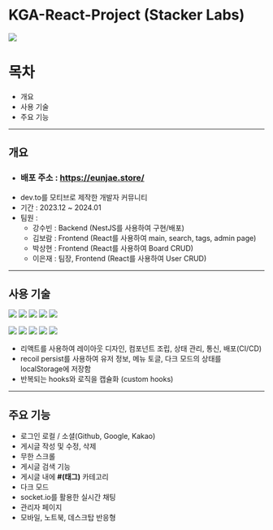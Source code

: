 # <a link="https://eunjae.store/">KGA-React-Project (Stacker Labs) </a>
<img src="https://github.com/Stacker-Labs/KGA-React-Project/assets/138093994/9e3c238d-9c39-4b8b-9f69-e002db7fa36c" />

# 목차
- 개요
- 사용 기술
- 주요 기능

---

## 개요
- ### 배포 주소 : https://eunjae.store/
- dev.to를 모티브로 제작한 개발자 커뮤니티
- 기간 : 2023.12 ~ 2024.01
- 팀원 :
  - 강수빈 : Backend (NestJS를 사용하여 구현/배포)
  - 김보람 : Frontend (React를 사용하여 main, search, tags, admin page)
  - 박상현 : Frontend (React를 사용하여 Board CRUD)
  - 이은재 : 팀장, Frontend (React를 사용하여 User CRUD)

---

## 사용 기술
<img src="https://img.shields.io/badge/React-20232A?style=for-the-badge&logo=react&logoColor=61DAFB" /> <img src="https://img.shields.io/badge/JavaScript-F7DF1E?style=for-the-badge&logo=JavaScript&logoColor=white"/> <img src="https://img.shields.io/badge/Tailwind_CSS-38B2AC?style=for-the-badge&logo=tailwind-css&logoColor=white"/> <img src="https://img.shields.io/badge/html5-%23E34F26.svg?style=for-the-badge&logo=html5&logoColor=white"/> <img src="https://img.shields.io/badge/css3-%231572B6.svg?style=for-the-badge&logo=css3&logoColor=white"/> 

<img src="https://img.shields.io/badge/nestjs-%23E0234E.svg?style=for-the-badge&logo=nestjs&logoColor=white"/> <img src="https://img.shields.io/badge/TypeScript-007ACC?style=for-the-badge&logo=typescript&logoColor=white"/> <img src="https://img.shields.io/badge/Socket.io-black?style=for-the-badge&logo=socket.io&badgeColor=010101"/> <img src="https://img.shields.io/badge/postgres-%23316192.svg?style=for-the-badge&logo=postgresql&logoColor=white"/> <img src="https://img.shields.io/badge/AWS-%23FF9900.svg?style=for-the-badge&logo=amazon-aws&logoColor=white"/>

- 리액트를 사용하여 레이아웃 디자인, 컴포넌트 조립, 상태 관리, 통신, 배포(CI/CD)
- recoil persist를 사용하여 유저 정보, 메뉴 토글, 다크 모드의 상태를 localStorage에 저장함
- 반복되는 hooks와 로직을 캡슐화 (custom hooks)

---

## 주요 기능
- 로그인 로컬 / 소셜(Github, Google, Kakao)
- 게시글 작성 및 수정, 삭제
- 무한 스크롤
- 게시글 검색 기능
- 게시글 내에 **#(태그)** 카테고리
- 다크 모드
- socket.io를 활용한 실시간 채팅
- 관리자 페이지
- 모바일, 노트북, 데스크탑 반응형


